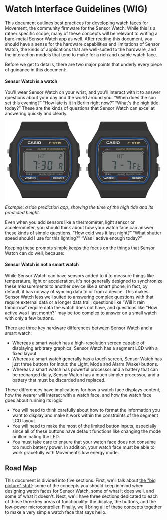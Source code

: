 Watch Interface Guidelines (WIG)
================================

This document outlines best practices for developing watch faces for Movement, the community firmware for the Sensor Watch. While this is a rather specific scope, many of these concepts will be relevant to writing a bare-metal Sensor Watch app as well. After reading this document, you should have a sense for the hardware capabilities and limitations of Sensor Watch, the kinds of applications that are well-suited to the hardware, and the interaction models that tend to make for a rich and usable watch face.

Before we get to details, there are two major points that underly every piece of guidance in this document:

#### Sensor Watch is a watch

You'll wear Sensor Watch on your wrist, and you'll interact with it to answer questions about your day and the world around you. “When does the sun set this evening?” “How late is it in Berlin right now?” “What's the high tide today?” These are the kinds of questions that Sensor Watch can excel at answering quickly and clearly.

![Rendering: two screens of a tide prediction app, showing the high tide of 7.7 feet at 7:30 AM](images/tide-app.png)

*Example: a tide prediction app, showing the time of the high tide and its predicted height.*

Even when you add sensors like a thermometer, light sensor or accelerometer, you should think about how your watch face can answer these kinds of simple questions. “How cold was it last night?” “What shutter speed should I use for this lighting?” “Was I active enough today?”

Keeping these prompts simple keeps the focus on the things that Sensor Watch can do well, because:

#### Sensor Watch is not a smart watch

While Sensor Watch can have sensors added to it to measure things like temperature, light or acceleration, it's not generally designed to synchronize these measurements to another device like a smart phone; in fact, by default, it has no way of syncing data to or from a device. This makes Sensor Watch less well suited to answering complex questions with that require external data or a longer data trail; questions like “Will it rain tomorrow” require data the watch does not have, and questions like “How active was I last month?“ may be too complex to answer on a small watch with only a few buttons.

There are three key hardware differences between Sensor Watch and a smart watch:

* Whereas a smart watch has a high-resolution screen capable of displaying arbitrary graphics, Sensor Watch has a segment LCD with a fixed layout.
* Whereas a smart watch generally has a touch screen, Sensor Watch has just three buttons for input: the Light, Mode and Alarm (Wake) buttons.
* Whereas a smart watch has powerful processor and a battery that can be recharged daily, Sensor Watch has a much simpler processor, and a battery that must be discarded and replaced.

These differences have implications for how a watch face displays content, how the wearer will interact with a watch face, and how the watch face goes about running its logic:

* You will need to think carefully about how to format the information you want to display and make it work within the constraints of the segment LCD layout.
* You will need to make the most of the limited button inputs, especially since all of these buttons have default functions like changing the mode or illuminating the LED.
* You must take care to ensure that your watch face does not consume too much battery power. In addition, your watch face must be able to work gracefully with Movement’s low energy mode.

Road Map
--------

This document is divided into five sections. First, we'll talk about [the "big picture" stuff](wig/bigpicture.md): some of the concepts you should keep in mind when designing watch faces for Sensor Watch, some of what it does well, and some of what it doesn't. Next, we'll have three sections dedicated to each of those three key areas of functionality: the display, the buttons, and the low-power microcontroller. Finally, we'll bring all of these concepts together to make a very simple watch face that says hello.

